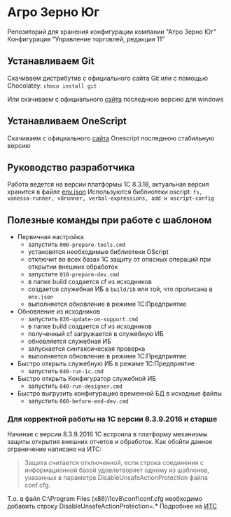 # Агро Зерно Юг

Репозиторий для хранения конфигурации компании "Агро Зерно Юг"
Конфигурация "Управление торговлей, редакция 11"

## Устанавливаем Git

Скачиваем дистрибутив с официального сайта Git или с помощью Chocolatey:
```choco install git```

Или скачиваем с официального [сайта](https://git-scm.com/downloads) последнюю версию для windows

## Устанавливаем OneScript

Скачиваем с официального [сайта](https://oscript.io/) Onescript последнюю стабильную версию

## Руководство разработчика

Работа ведется на версии платформы 1С 8.3.18, актуальная версия хранится в файле [env.json](\env.json)
Используются библиотеки oscript:
```fs, vanessa-runner, v8runner, verbal-expressions, add и oscript-config```

## Полезные команды при работе с шаблоном

* Первичная настройка
  * запустить `000-prepare-tools.cmd`
  * установятся необходимые библиотеки OScript
  * отключит во всех базах 1С защиту от опасных операций при открытии внешних обработок
  * запустите `010-prepare-dev.cmd`
  * в папке build создается cf из исходников
  * создается служебная ИБ в `build/ib` или той, что прописана в `env.json`
  * выполняется обновление в режиме 1С:Предприятие
* Обновление из исходников
  * запустить `020-update-on-support.cmd`
  * в папке build создается cf из исходников
  * полученный cf загружается в служебную ИБ
  * обновляется служебная ИБ
  * запускается синтаксическая проверка
  * выполняется обновление в режиме 1С:Предприятие
* Быстро открыть служебную ИБ в режиме 1С:Предприятие
  * запустить `040-run-1c.cmd`
* Быстро открыть Конфигуратор служебной ИБ
  * запустить `040-run-designer.cmd`
* Быстро выгрузить конфигурацию временной БД в исходные файлы
  * запустить `060-before-end-dev.cmd`

### Для корректной работы на 1С версии 8.3.9.2016 и старше

Начиная с версии 8.3.9.2016 1С встроила в платформу механизмы защиты открытия внешних отчетов и обработок. Как обойти данное ограничение написано на ИТС:

> Защита считается отключенной, если строка соединения с информационной базой удовлетворяет одному из шаблонов, указанных в параметре DisableUnsafeActionProtection файла conf.cfg.

Т.о. в файл C:\Program Files (x86)\1cv8\conf\conf.cfg необходимо добавить строку DisableUnsafeActionProtection=.* Подробнее на [ИТС](https://its.1c.ru/db/v838doc/bookmark/adm/TI000000376)
